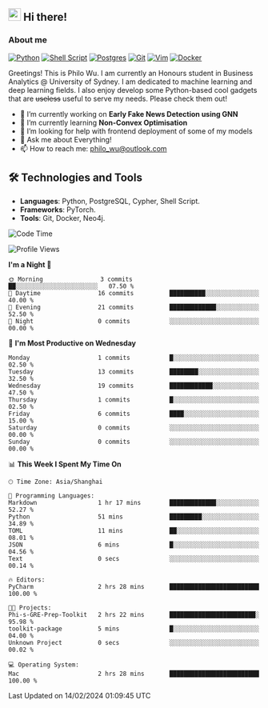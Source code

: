 ## <a href="#"><img src="https://media.giphy.com/media/hvRJCLFzcasrR4ia7z/giphy.gif" width="25px" height="25px"></a> Hi there!

### About me

[![Python](https://img.shields.io/badge/python-3670A0?style=for-the-badge&logo=python&logoColor=ffdd54)](#)
[![Shell Script](https://img.shields.io/badge/shell_script-%23121011.svg?style=for-the-badge&logo=gnu-bash&logoColor=white)](#)
[![Postgres](https://img.shields.io/badge/postgres-%23316192.svg?style=for-the-badge&logo=postgresql&logoColor=white)](#)
[![Git](https://img.shields.io/badge/git-%23F05033.svg?style=for-the-badge&logo=git&logoColor=white)](#)
[![Vim](https://img.shields.io/badge/VIM-%2311AB00.svg?style=for-the-badge&logo=vim&logoColor=white)](#)
[![Docker](https://img.shields.io/badge/docker-%230db7ed.svg?style=for-the-badge&logo=docker&logoColor=white)](#)

Greetings! This is Philo Wu. I am currently an Honours student in Business Analytics \@ University of Sydney. I am dedicated to machine learning and deep learning fields. I also enjoy develop some Python-based cool gadgets that are ~~useless~~ useful to serve my needs. Please check them out!

- 🔭 I’m currently working on **Early Fake News Detection using GNN**
- 🌱 I’m currently learning **Non-Convex Optimisation**
- 🤔 I’m looking for help with frontend deployment of some of my models
- 💬 Ask me about Everything!
- 📫 How to reach me: philo_wu@outlook.com

## 🛠 Technologies and Tools
- **Languages**: Python, PostgreSQL, Cypher, Shell Script.
- **Frameworks**: PyTorch.
- **Tools**: Git, Docker, Neo4j.

<!--START_SECTION:waka-->
![Code Time](http://img.shields.io/badge/Code%20Time-29%20hrs%2037%20mins-blue)

![Profile Views](http://img.shields.io/badge/Profile%20Views-161-blue)

**I'm a Night 🦉** 

```text
🌞 Morning                3 commits           ██░░░░░░░░░░░░░░░░░░░░░░░   07.50 % 
🌆 Daytime                16 commits          ██████████░░░░░░░░░░░░░░░   40.00 % 
🌃 Evening                21 commits          █████████████░░░░░░░░░░░░   52.50 % 
🌙 Night                  0 commits           ░░░░░░░░░░░░░░░░░░░░░░░░░   00.00 % 
```
📅 **I'm Most Productive on Wednesday** 

```text
Monday                   1 commits           █░░░░░░░░░░░░░░░░░░░░░░░░   02.50 % 
Tuesday                  13 commits          ████████░░░░░░░░░░░░░░░░░   32.50 % 
Wednesday                19 commits          ████████████░░░░░░░░░░░░░   47.50 % 
Thursday                 1 commits           █░░░░░░░░░░░░░░░░░░░░░░░░   02.50 % 
Friday                   6 commits           ████░░░░░░░░░░░░░░░░░░░░░   15.00 % 
Saturday                 0 commits           ░░░░░░░░░░░░░░░░░░░░░░░░░   00.00 % 
Sunday                   0 commits           ░░░░░░░░░░░░░░░░░░░░░░░░░   00.00 % 
```


📊 **This Week I Spent My Time On** 

```text
🕑︎ Time Zone: Asia/Shanghai

💬 Programming Languages: 
Markdown                 1 hr 17 mins        █████████████░░░░░░░░░░░░   52.27 % 
Python                   51 mins             █████████░░░░░░░░░░░░░░░░   34.89 % 
TOML                     11 mins             ██░░░░░░░░░░░░░░░░░░░░░░░   08.01 % 
JSON                     6 mins              █░░░░░░░░░░░░░░░░░░░░░░░░   04.56 % 
Text                     0 secs              ░░░░░░░░░░░░░░░░░░░░░░░░░   00.14 % 

🔥 Editors: 
PyCharm                  2 hrs 28 mins       █████████████████████████   100.00 % 

🐱‍💻 Projects: 
Phi-s-GRE-Prep-Toolkit   2 hrs 22 mins       ████████████████████████░   95.98 % 
toolkit-package          5 mins              █░░░░░░░░░░░░░░░░░░░░░░░░   04.00 % 
Unknown Project          0 secs              ░░░░░░░░░░░░░░░░░░░░░░░░░   00.02 % 

💻 Operating System: 
Mac                      2 hrs 28 mins       █████████████████████████   100.00 % 
```


 Last Updated on 14/02/2024 01:09:45 UTC
<!--END_SECTION:waka-->
